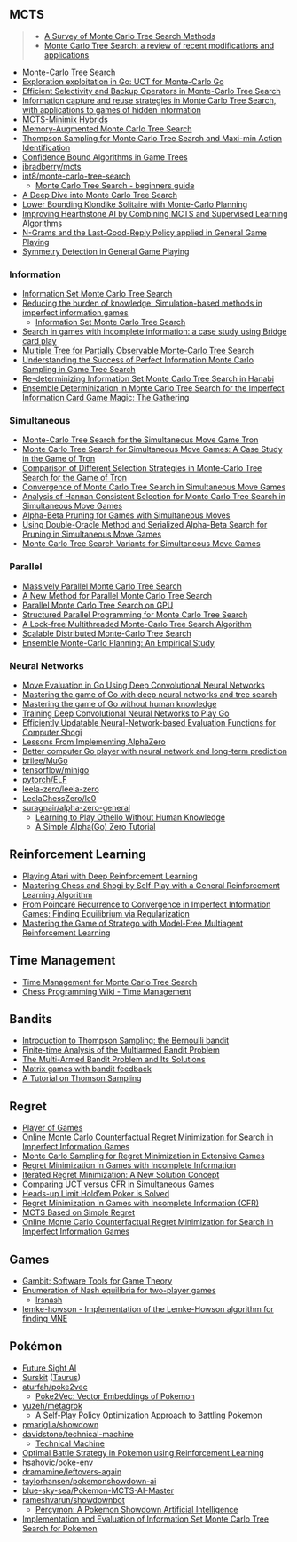 ## MCTS

> - [A Survey of Monte Carlo Tree Search Methods](papers/mcts-survey.pdf)
> - [Monte Carlo Tree Search: a review of recent modifications and
  applications](papers/mcts-review.pdf)

- [Monte-Carlo Tree Search](papers/mcts.pdf)
- [Exploration exploitation in Go: UCT for Monte-Carlo Go](papers/mcts-uct.pdf)
- [Efficient Selectivity and Backup Operators in Monte-Carlo Tree Search](papers/mcts-select.pdf)
- [Information capture and reuse strategies in Monte Carlo Tree
  Search, with applications to games of hidden information](papers/icarus-epic.pdf)
- [MCTS-Minimix Hybrids](papers/mcts-minimax.pdf)
- [Memory-Augmented Monte Carlo Tree Search](papers/mcts-memory.pdf)
- [Thompson Sampling for Monte Carlo Tree Search and Maxi-min Action
  Identification](papers/mcts-thompson.pdf)
- [Confidence Bound Algorithms in Game Trees](papers/mcts-cba.pdf)
- [jbradberry/mcts](https://github.com/jbradberry/mcts)
- [int8/monte-carlo-tree-search](https://github.com/int8/monte-carlo-tree-search)
  - [Monte Carlo Tree Search - beginners
    guide](https://int8.io/monte-carlo-tree-search-beginners-guide/)
- [A Deep Dive into Monte Carlo Tree Search](https://www.moderndescartes.com/essays/deep_dive_mcts/)
- [Lower Bounding Klondike Solitaire with Monte-Carlo Planning](papers/klondike.pdf)
- [Improving Hearthstone AI by Combining MCTS and Supervised Learning
  Algorithms](mcts-hearthstone.pdf)
- [N-Grams and the Last-Good-Reply Policy applied in General Game Playing](papers/mcts-ngrams.pdf)
- [Symmetry Detection in General Game Playing](papers/ggp-symmetry.pdf)
  
### Information

- [Information Set Monte Carlo Tree Search](papers/information-set-mcts.pdf)
- [Reducing the burden of knowledge: Simulation-based methods in imperfect information
  games](http://www.aifactory.co.uk/newsletter/2013_01_reduce_burden.htm)
  - [Information Set Monte Carlo Tree Search](https://gist.github.com/kjlubick/8ea239ede6a026a61f4d)
- [Search in games with incomplete information: a case study using Bridge card
  play](papers/bridge-study.pdf)
- [Multiple Tree for Partially Observable Monte-Carlo Tree Search](papers/multiple-pomcts.pdf)
- [Understanding the Success of Perfect Information Monte Carlo Sampling in Game Tree
  Search](papers/mcts-pimc.pdf)
- [Re-determinizing Information Set Monte Carlo Tree Search in
  Hanabi](papers/redeterminizing-ismcts.pdf)
- [Ensemble Determinization in Monte Carlo Tree Search for the Imperfect Information Card Game
  Magic: The Gathering](papers/mcts-mtg.pdf)

### Simultaneous

- [Monte-Carlo Tree Search for the Simultaneous Move Game Tron](papers/tron-mcts.pdf)
- [Monte Carlo Tree Search for Simultaneous Move Games: A Case Study in the Game of
  Tron](papers/tron-mcts-casestudy.pdf)
- [Comparison of Different Selection Strategies in Monte-Carlo Tree Search for the Game of
  Tron](papers/tron-mcts-comparison.pdf)
- [Convergence of Monte Carlo Tree Search in Simultaneous Move Games](papers/simulataneous-mcts.pdf)
- [Analysis of Hannan Consistent Selection for Monte Carlo Tree Search in Simultaneous Move
  Games](papers/mcts-hannan.pdf)
- [Alpha-Beta Pruning for Games with Simultaneous Moves](papers/sm-ab.pdf)
- [Using Double-Oracle Method and Serialized Alpha-Beta Search for Pruning in
  Simultaneous Move Games](papers/double-oracle-ab.pdf)
- [Monte Carlo Tree Search Variants for Simultaneous Move Games](papers/sm-mcts-variants.pdf)

### Parallel

- [Massively Parallel Monte Carlo Tree Search](papers/massively-parallel-mcts.pdf)
- [A New Method for Parallel Monte Carlo Tree Search](papers/parallel-mcts-new.pdf)
- [Parallel Monte Carlo Tree Search on GPU](papers/gpu-mcts.pdf)
- [Structured Parallel Programming for Monte Carlo Tree Search](papers/structured-parallel-mcts.pdf)
- [A Lock-free Multithreaded Monte-Carlo Tree Search Algorithm](papers/lockfree-mcts.pdf)
- [Scalable Distributed Monte-Carlo Tree Search](papers/distributed-mcts.pdf)
- [Ensemble Monte-Carlo Planning: An Empirical Study](papers/ensemble-mc.pdf)

### Neural Networks

- [Move Evaluation in Go Using Deep Convolutional Neural Networks](papers/deepmind-alphago-dcnn.pdf)
- [Mastering the game of Go with deep neural networks and tree search](papers/deepmind-alphago.pdf)
- [Mastering the game of Go without human
  knowledge](https://www.nature.com/articles/nature24270.epdf)
- [Training Deep Convolutional Neural Networks to Play Go](papers/cnn-go.pdf)
- [Efficiently Updatable Neural-Network-based Evaluation Functions for Computer
  Shogi](papers/nnue.pdf)
- [Lessons From Implementing AlphaZero](https://medium.com/oracledevs/7e36e9054191)
- [Better computer Go player with neural network and long-term
  prediction](papers/facebook-darkforest.pdf)
- [brilee/MuGo](https://github.com/brilee/MuGo)
- [tensorflow/minigo](https://github.com/tensorflow/minigo)
- [pytorch/ELF](https://github.com/pytorch/ELF)
- [leela-zero/leela-zero](https://github.com/leela-zero/leela-zero)
- [LeelaChessZero/lc0](https://github.com/LeelaChessZero/lc0)
- [suragnair/alpha-zero-general](https://github.com/suragnair/alpha-zero-general)
  - [Learning to Play Othello Without Human Knowledge](papers/othello.pdf)
  - [A Simple Alpha(Go) Zero Tutorial](https://web.stanford.edu/~surag/posts/alphazero.html)

## Reinforcement Learning

- [Playing Atari with Deep Reinforcement Learning](papers/deepmind-atari.pdf)
- [Mastering Chess and Shogi by Self-Play with a General Reinforcement Learning
  Algorithm](papers/deepmind-alphazero.pdf)
- [From Poincaré Recurrence to Convergence in Imperfect Information Games:
  Finding Equilibrium via Regularization](papers/equilibrium.pdf)
- [Mastering the Game of Stratego with Model-Free Multiagent Reinforcement
  Learning](deepmind-stratego.pdf)

## Time Management

- [Time Management for Monte Carlo Tree Search](papers/mcts-time.pdf)
- [Chess Programming Wiki - Time Management](https://www.chessprogramming.org/Time_Management)

## Bandits

- [Introduction to Thompson Sampling: the Bernoulli
  bandit](https://gdmarmerola.github.io/ts-for-bernoulli-bandit/)
- [Finite-time Analysis of the Multiarmed Bandit Problem](papers/multiarmed-bandit.pdf)
- [The Multi-Armed Bandit Problem and Its
  Solutions](https://lilianweng.github.io/posts/2018-01-23-multi-armed-bandit/)
- [Matrix games with bandit feedback](papers/matrix-bandit.pdf)
- [A Tutorial on Thomson Sampling](papers/thomson-sampling.pdf)

## Regret

- [Player of Games](papers/player-of-games.pdf)
- [Online Monte Carlo Counterfactual Regret Minimization for Search in Imperfect Information
  Games](papers/online-cfr.pdf)
- [Monte Carlo Sampling for Regret Minimization in Extensive
  Games](papers/mcts-regret-minimization.pdf)
- [Regret Minimization in Games with Incomplete Information](papers/poker-regret.pdf)
- [Iterated Regret Minimization: A New Solution Concept](papers/iterated-regret.pdf)
- [Comparing UCT versus CFR in Simultaneous Games](papers/uct-vs-cfr.pdf)
- [Heads-up Limit Hold’em Poker is Solved](papers/poker-solved.pdf)
- [Regret Minimization in Games with Incomplete Information
  (CFR)](https://nn.labml.ai/cfr/index.html)
- [MCTS Based on Simple Regret](papers/mcts-regret.pdf)
- [Online Monte Carlo Counterfactual Regret Minimization for Search in Imperfect
  Information Games](papers/mcts-crm.pdf)

## Games

- [Gambit: Software Tools for Game Theory](http://www.gambit-project.org/)
- [Enumeration of Nash equilibria for two-player games](papers/nash.pdf)
  - [lrsnash](http://cgm.cs.mcgill.ca/~avis/C/lrs.html)
- [lemke-howson - Implementation of the Lemke-Howson algorithm for finding
  MNE](https://github.com/s3rvac/lemke-howson)

## Pokémon

- [Future Sight AI](https://www.pokemonbattlepredictor.com/FSAI)
- [Surskit](https://github.com/baskuit/surskit) ([Taurus](https://github.com/baskuit/taurus))
- [aturfah/poke2vec](https://github.com/aturfah/poke2vec)
  - [Poke2Vec: Vector Embeddings of Pokemon](https://aturfah.github.io/poke2vec/)
- [yuzeh/metagrok](https://github.com/yuzeh/metagrok)
  - [A Self-Play Policy Optimization Approach to Battling Pokemon](papers/pkmn-metagrok.pdf)
- [pmariglia/showdown](https://github.com/pmariglia/showdown)
- [davidstone/technical-machine](https://github.com/davidstone/technical-machine)
  - [Technical Machine](http://doublewise.net/pokemon/)
- [Optimal Battle Strategy in Pokemon using Reinforcement Learning](papers/pkmn-rl.pdf)
- [hsahovic/poke-env](https://github.com/hsahovic/poke-env)
- [dramamine/leftovers-again](https://github.com/dramamine/leftovers-again)
- [taylorhansen/pokemonshowdown-ai](https://github.com/taylorhansen/pokemonshowdown-ai)
- [blue-sky-sea/Pokemon-MCTS-AI-Master](https://github.com/blue-sky-sea/Pokemon-MCTS-AI-Master)
- [rameshvarun/showdownbot](https://github.com/rameshvarun/showdownbot)
  - [Percymon: A Pokemon Showdown Artificial Intelligence](papers/pkmn-percymon.pdf)
- [Implementation and Evaluation of Information Set Monte Carlo Tree Search for
  Pokemon](papers/pkmn-ismcts.pdf)
